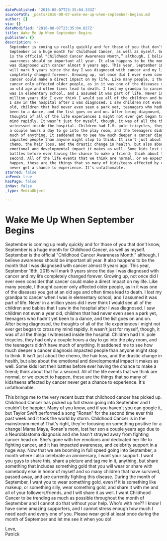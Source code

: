 ```yaml
---
datePublished: '2016-08-07T23:35:04.333Z'
sourcePath: _posts/2016-08-07-wake-me-up-when-september-begins.md
author: []
via: {}
dateModified: '2016-08-07T23:35:04.027Z'
title: Wake Me Up When September Begins
publisher: {}
description: >-
  September is coming up really quickly and for those of you that don’t know,
  September is a huge month for Childhood Cancer, as well as myself. September
  is the official “Childhood Cancer Awareness Month,” although, I believe
  awareness should be important all year. It also happens to be the month that I
  was diagnosed with cancer almost 9 years ago. This year, September 18th, 2015
  will mark 9 years since the day I was diagnosed with cancer and my life
  completely changed forever. Growing up, not once did I ever even consider that
  cancer could make a direct impact on my life. Like many people, I thought
  cancer only affected older people, as in it was one of the diseases you get at
  an old age and often times lead to death. I lost my grandpa to cancer when I
  was in elementary school, and I assumed it was part of life. Never in a
  million years did I ever think I would see all of the children and babies that
  I saw in the hospital after I was diagnosed. I saw children not even a year
  old, children that had never even seen a park yet, teenagers who hadn’t yet
  been to a dance, and the list goes on and on. After being diagnosed, the
  thoughts of all of the life experiences I might not ever get began to cross my
  mind rapidly. It wasn’t just for myself, though, it was of all the things I
  witnessed inside the hospital. Children had I.V. pole tricycles, they had only
  a couple hours a day to go into the play room, and the teenagers didn’t have
  much of anything. It saddened me to see how much deeper a cancer diagnosis
  impacted people than anyone might stop to think. It isn’t just about the
  chemo, the hair loss, and the drastic change in health, but also about the
  emotional and developmental impact it makes as well. Some kids lost their
  battles before ever having the chance to make a friend; think about that for a
  second. All of the life events that we think are normal, or we expect to
  happen, these are the things that so many of kids/teens affected by cancer
  never get a chance to experience. It’s unfathomable.
starred: false
inFeed: true
hasPage: false
inNav: false
_type: MediaObject

---
```

# **Wake Me Up When September Begins**

September is coming up really quickly and for those of you that don't know, September is a huge month for Childhood Cancer, as well as myself. September is the official "Childhood Cancer Awareness Month," although, I believe awareness should be important all year. It also happens to be the month that I was diagnosed with cancer almost 9 years ago. This year, September 18th, 2015 will mark 9 years since the day I was diagnosed with cancer and my life completely changed forever. Growing up, not once did I ever even consider that cancer could make a direct impact on my life. Like many people, I thought cancer only affected older people, as in it was one of the diseases you get at an old age and often times lead to death. I lost my grandpa to cancer when I was in elementary school, and I assumed it was part of life. Never in a million years did I ever think I would see all of the children and babies that I saw in the hospital after I was diagnosed. I saw children not even a year old, children that had never even seen a park yet, teenagers who hadn't yet been to a dance, and the list goes on and on. After being diagnosed, the thoughts of all of the life experiences I might not ever get began to cross my mind rapidly. It wasn't just for myself, though, it was of all the things I witnessed inside the hospital. Children had I.V. pole tricycles, they had only a couple hours a day to go into the play room, and the teenagers didn't have much of anything. It saddened me to see how much deeper a cancer diagnosis impacted people than anyone might stop to think. It isn't just about the chemo, the hair loss, and the drastic change in health, but also about the emotional and developmental impact it makes as well. Some kids lost their battles before ever having the chance to make a friend; think about that for a second. All of the life events that we think are normal, or we expect to happen, these are the things that so many of kids/teens affected by cancer never get a chance to experience. It's unfathomable.

This brings me to the very recent buzz that childhood cancer has picked up. Childhood Cancer has picked up full steam going into September and I couldn't be happier. Many of you know, and if you haven't you can google it, but Taylor Swift performed a song "Ronan" for the second time ever this past week and it took the world by storm. Childhood Cancer is in the mainstream media! That's right, they're focusing on something positive for a change! Mama Maya, Ronan's mom, lost her son a couple years ago due to a Neuroblastoma diagnosis and she hasn't strayed away from fighting cancer head on. She's gone with her emotions and dedicated her life to fighting cancer, and it has impacted awareness, and celebrity support in a huge way. Now that we are booming in full speed going into September, a month where I also celebrate an anniversary, I want your support. I want you guys to share this, share a picture and tag me in it, anything, but share something that includes something gold that you will wear or share with somebody else in honor of myself and so many children that have survived, passed away, and are currently fighting this disease. During the month of September, I want you to wear something gold, even if it is something like makeup, or something silly, wear something gold, and share it with me and all of your followers/friends, and I will share it as well. I want Childhood Cancer to be trending as much as possible throughout the month of September and I cannot do that without your help. Who's with me?? I know I have some amazing supporters, and I cannot stress enough how much I need each and every one of you. Please wear gold at least once during the month of September and let me see it when you do!

Love,  
Patrick